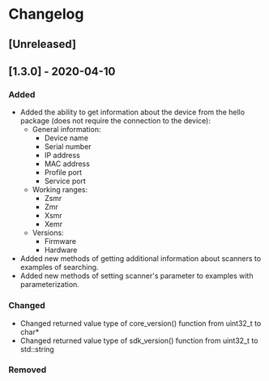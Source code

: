 # Changelog

## [Unreleased]

## [1.3.0] - 2020-04-10
### Added
- Added the ability to get information about the device from the hello package 
(does not require the connection to the device):
  - General information:
    * Device name
    * Serial number
    * IP address
    * MAC address
    * Profile port
    * Service port
  - Working ranges:
    * Zsmr
    * Zmr
    * Xsmr
    * Xemr
  - Versions:
    * Firmware
    * Hardware
- Added new methods of getting additional information about scanners to examples of searching.
- Added new methods of setting scanner's parameter to examples with parameterization.

### Changed
- Changed returned value type of core_version() function from uint32_t to char*
- Changed returned value type of sdk_version() function from uint32_t to std::string


### Removed